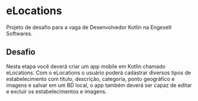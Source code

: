 # eLocations

Projeto de desafio para a vaga de Desenvolvedor Kotlin na Engeselt Softwares.

## Desafio 

Nesta etapa você deverá criar um app mobile em Kotlin chamado eLocations. Com o eLocations o usuário poderá cadastrar diversos tipos de estabelecimento com titulo, descrição, categoria, ponto geográfico e imagens e salvar em um BD local, o app também deverá ser capaz de editar e excluir os estabelecimentos e imagens.
